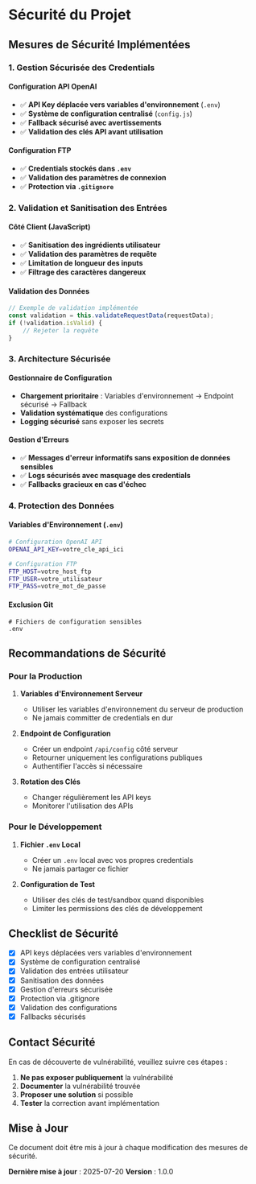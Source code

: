 # Sécurité du Projet

## Mesures de Sécurité Implémentées

### 1. Gestion Sécurisée des Credentials

#### Configuration API OpenAI
- ✅ **API Key déplacée vers variables d'environnement** (`.env`)
- ✅ **Système de configuration centralisé** (`config.js`)
- ✅ **Fallback sécurisé avec avertissements**
- ✅ **Validation des clés API avant utilisation**

#### Configuration FTP
- ✅ **Credentials stockés dans `.env`**
- ✅ **Validation des paramètres de connexion**
- ✅ **Protection via `.gitignore`**

### 2. Validation et Sanitisation des Entrées

#### Côté Client (JavaScript)
- ✅ **Sanitisation des ingrédients utilisateur**
- ✅ **Validation des paramètres de requête**
- ✅ **Limitation de longueur des inputs**
- ✅ **Filtrage des caractères dangereux**

#### Validation des Données
```javascript
// Exemple de validation implémentée
const validation = this.validateRequestData(requestData);
if (!validation.isValid) {
    // Rejeter la requête
}
```

### 3. Architecture Sécurisée

#### Gestionnaire de Configuration
- **Chargement prioritaire** : Variables d'environnement → Endpoint sécurisé → Fallback
- **Validation systématique** des configurations
- **Logging sécurisé** sans exposer les secrets

#### Gestion d'Erreurs
- ✅ **Messages d'erreur informatifs sans exposition de données sensibles**
- ✅ **Logs sécurisés avec masquage des credentials**
- ✅ **Fallbacks gracieux en cas d'échec**

### 4. Protection des Données

#### Variables d'Environnement (`.env`)
```bash
# Configuration OpenAI API
OPENAI_API_KEY=votre_cle_api_ici

# Configuration FTP
FTP_HOST=votre_host_ftp
FTP_USER=votre_utilisateur
FTP_PASS=votre_mot_de_passe
```

#### Exclusion Git
```gitignore
# Fichiers de configuration sensibles
.env
```

## Recommandations de Sécurité

### Pour la Production

1. **Variables d'Environnement Serveur**
   - Utiliser les variables d'environnement du serveur de production
   - Ne jamais committer de credentials en dur

2. **Endpoint de Configuration**
   - Créer un endpoint `/api/config` côté serveur
   - Retourner uniquement les configurations publiques
   - Authentifier l'accès si nécessaire

3. **Rotation des Clés**
   - Changer régulièrement les API keys
   - Monitorer l'utilisation des APIs

### Pour le Développement

1. **Fichier `.env` Local**
   - Créer un `.env` local avec vos propres credentials
   - Ne jamais partager ce fichier

2. **Configuration de Test**
   - Utiliser des clés de test/sandbox quand disponibles
   - Limiter les permissions des clés de développement

## Checklist de Sécurité

- [x] API keys déplacées vers variables d'environnement
- [x] Système de configuration centralisé
- [x] Validation des entrées utilisateur
- [x] Sanitisation des données
- [x] Gestion d'erreurs sécurisée
- [x] Protection via .gitignore
- [x] Validation des configurations
- [x] Fallbacks sécurisés

## Contact Sécurité

En cas de découverte de vulnérabilité, veuillez suivre ces étapes :

1. **Ne pas exposer publiquement** la vulnérabilité
2. **Documenter** la vulnérabilité trouvée
3. **Proposer une solution** si possible
4. **Tester** la correction avant implémentation

## Mise à Jour

Ce document doit être mis à jour à chaque modification des mesures de sécurité.

**Dernière mise à jour** : 2025-07-20
**Version** : 1.0.0